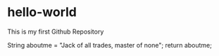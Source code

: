 # hello-world
This is my first Github Repository

String aboutme = "Jack of all trades, master of none";
return aboutme;
